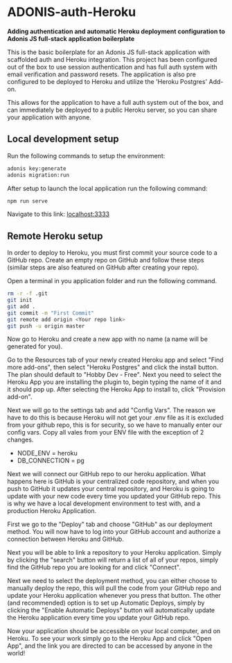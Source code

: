 # ADONIS-auth-Heroku

**Adding authentication and automatic Heroku deployment configuration to Adonis JS full-stack application boilerplate**

This is the basic boilerplate for an Adonis JS full-stack application with scaffolded auth and Heroku integration. This project has been configured out of the box to use session authentication and has full auth system with email verification and password resets. The application is also pre configured to be deployed to Heroku and utilize the 'Heroku Postgres' Add-on.

This allows for the application to have a full auth system out of the box, and can immediately be deployed to a public Heroku server, so you can share your application with anyone.

## Local development setup

Run the following commands to setup the environment:

```bash
adonis key:generate
adonis migration:run
```

After setup to launch the local application run the following command:
```bash
npm run serve
```

Navigate to this link: [localhost:3333](http://localhost:3333/)

## Remote Heroku setup

In order to deploy to Heroku, you must first commit your source code to a GitHub repo. Create an empty repo on GitHub and follow these steps (similar steps are also featured on GitHub after creating your repo).

Open a terminal in you application folder and run the following command.

```bash
rm -r -f .git
git init
git add .
git commit -m "First Commit"
git remote add origin <Your repo link>
git push -u origin master
```

Now go to Heroku and create a new app with no name (a name will be generated for you).

Go to the Resources tab of your newly created Heroku app and select "Find more add-ons", then select "Heroku Postgres" and click the install button. The plan should default to "Hobby Dev - Free". Next you need to select the Heroku App you are installing the plugin to, begin typing the name of it and it should pop up. After selecting the Heroku App to install to, click "Provision add-on".

Next we will go to the settings tab and add "Config Vars". The reason we have to do this is because Heroku will not get your .env file as it is excluded from your github repo, this is for security, so we have to manually enter our config vars. Copy all vales from your ENV file with the exception of 2 changes.

* NODE_ENV = heroku
* DB_CONNECTION = pg

Next we will connect our GitHub repo to our heroku application. What happens here is GitHub is your centralized code repository, and when you push to GitHub it updates your central repository, and Heroku is going to update with your new code every time you updated your GitHub repo. This is why we have a local development environment to test with, and a production Heroku Application.

First we go to the "Deploy" tab and choose "GitHub" as our deployment method. You will now have to log into your GitHub account and authorize a connection between Heroku and GitHub.

Next you will be able to link a repository to your Heroku application. Simply by clicking the "search" button will return a list of all of your repos, simply find the GitHub repo you are looking for and click "Connect".

Next we need to select the deployment method, you can either choose to manually deploy the repo, this will pull the code from your GitHub repo and update your Heroku application whenever you press that button. The other (and recommended) option is to set up Automatic Deploys, simply by clicking the "Enable Automatic Deploys" button will automatically update the Heroku application every time you update your GitHub repo.

Now your application should be accessible on your local computer, and on Heroku. To see your work simply go to the Heroku App and click "Open App", and the link you are directed to can be accessed by anyone in the world! 